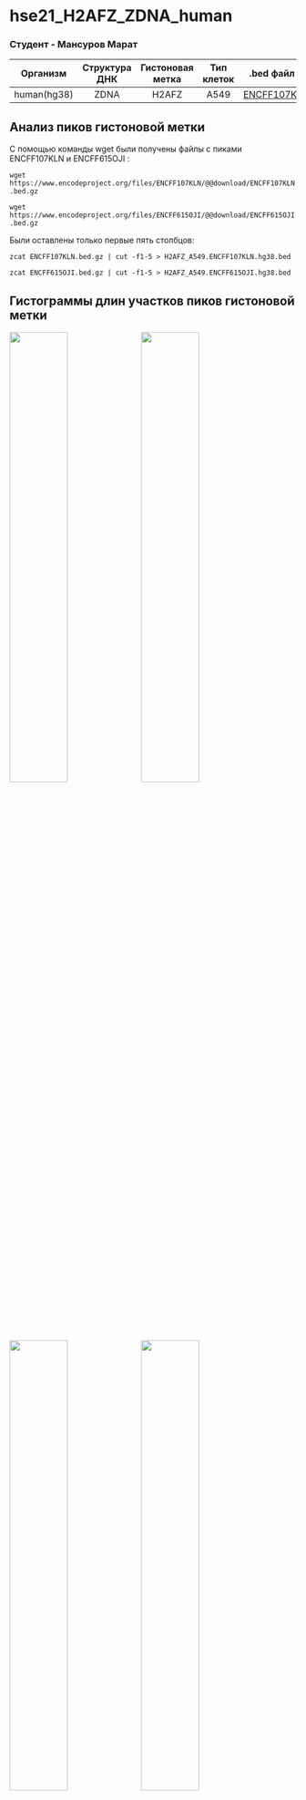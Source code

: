 # hse21_H2AFZ_ZDNA_human

### Cтудент - Мансуров Марат
| Организм      | Структура ДНК | Гистоновая метка | Тип клеток| .bed файл 1| .bed файл 2  |
| ------------- |:-------------:|:----------------:|:---------:|:----------:|:------------:|
| human(hg38)   | ZDNA          | H2AFZ           | A549      | [ENCFF107KLN](https://www.encodeproject.org/experiments/ENCSR000AUG/)| [ENCFF615OJI](https://www.encodeproject.org/experiments/ENCSR000AUH/#browser) |

## Анализ пиков гистоновой метки

С помощью команды wget были получены файлы с пиками ENCFF107KLN и ENCFF615OJI :

`wget https://www.encodeproject.org/files/ENCFF107KLN/@@download/ENCFF107KLN.bed.gz` 

`wget https://www.encodeproject.org/files/ENCFF615OJI/@@download/ENCFF615OJI.bed.gz`

Были оставлены только первые пять столбцов:

`zcat ENCFF107KLN.bed.gz | cut -f1-5 > H2AFZ_A549.ENCFF107KLN.hg38.bed` 

`zcat ENCFF615OJI.bed.gz | cut -f1-5 > H2AFZ_A549.ENCFF615OJI.hg38.bed`

## Гистограммы длин участков пиков гистоновой метки

<p float="left">
  <img width="45%" src="https://github.com/Mrrrat/hse21_H2AFZ_ZDNA_human/blob/main/images/len_hist.H2AFZ_A549.ENCFF107KLN.hg38.png" />
  <img width="45%" src="https://github.com/Mrrrat/hse21_H2AFZ_ZDNA_human/blob/main/images/len_hist.H2AFZ_A549.ENCFF107KLN.hg19.png" />
</p>

<p float="left">
  <img width="45%" src="https://github.com/Mrrrat/hse21_H2AFZ_ZDNA_human/blob/main/images/len_hist.H2AFZ_A549.ENCFF615OJI.hg38.png" />
  <img width="45%" src="https://github.com/Mrrrat/hse21_H2AFZ_ZDNA_human/blob/main/images/len_hist.H2AFZ_A549.ENCFF615OJI.hg19.png" />
</p>

## Распредление длин пиков после фильтраци ( < 5000)

<p float="left">
  <img width="45%" src="https://github.com/Mrrrat/hse21_H2AFZ_ZDNA_human/blob/main/images/len_hist.H2AFZ_A549.ENCFF107KLN.hg19.png" />
  <img width="45%" src="https://github.com/Mrrrat/hse21_H2AFZ_ZDNA_human/blob/main/images/filter_peaks.H2AFZ_A549.ENCFF107KLN.hg19.filtered.hist.png" />
</p>

<p float="left">
  <img width="45%" src="https://github.com/Mrrrat/hse21_H2AFZ_ZDNA_human/blob/main/images/len_hist.H2AFZ_A549.ENCFF615OJI.hg19.png" />
  <img width="45%" src="https://github.com/Mrrrat/hse21_H2AFZ_ZDNA_human/blob/main/images/filter_peaks.H2AFZ_A549.ENCFF615OJI.hg19.filtered.hist.png" />
</p>

## Расположение пиков гистоновой метки H2AFZ относительно аннотироанных генов

<p float="left">
  <img width="45%" src="https://github.com/Mrrrat/hse21_H2AFZ_ZDNA_human/blob/main/images/chip_seeker.H2AFZ_A549.ENCFF107KLN.hg19.filtered.plotAnnoPie.png" />
  <img width="45%" src="https://github.com/Mrrrat/hse21_H2AFZ_ZDNA_human/blob/main/images/chip_seeker.H2AFZ_A549.ENCFF615OJI.hg19.filtered.plotAnnoPie.png" />
</p>

Объединяем файлы с пиками с помощью bedtools

`cat  *.filtered.bed  |   sort -k1,1 -k2,2n   |   bedtools merge   >  H2AFZ_A549.merge.hg19.bed`

Визуализируем в геномном браузере файлы с пиками и файл с объединенными пиками: 

`track visibility=dense name="ENCFF107KLN" description="H2AFZ_A549.ENCFF107KLN.hg19.filtered.bed"
https://raw.githubusercontent.com/Mrrrat/hse21_H2AFZ_ZDNA_human/main/data/H2AFZ_A549.ENCFF107KLN.hg19.filtered.bed`

`track visibility=dense name="ENCFF615OJI" description="H2AFZ_A549.ENCFF615OJI.hg19.filtered.bed"
https://raw.githubusercontent.com/Mrrrat/hse21_H2AFZ_ZDNA_human/main/data/H2AFZ_A549.ENCFF615OJI.hg19.filtered.bed`

`track visibility=dense name="ChIP_merge" color=50,50,200 description="H2AFZ_A549.merge.hg19.bed"
https://raw.githubusercontent.com/Mrrrat/hse21_H2AFZ_ZDNA_human/main/data/H2AFZ_A549.merge.hg19.bed`


Убеждаемся в корректности работы bedtools:

<img alt="ex0" src="https://github.com/Mrrrat/hse21_H2AFZ_ZDNA_human/blob/main/images/intersection.png">



## Анализ участков вторичной структуры ДНК
### Распределение длин участков вторичной структуры ДНК 

<img width="60%" src="https://github.com/Mrrrat/hse21_H2AFZ_ZDNA_human/blob/main/images/len_hist.DeepZ.png" />

### Расположение участков вторичной структуры относительно аннотированных генов

<img width="60%" src="https://github.com/Mrrrat/hse21_H2AFZ_ZDNA_human/blob/main/images/chip_seeker.DeepZ.plotAnnoPie.png" />

## Анализ пересечений гистоновой метки и структуры ДНК

Находим пересечения между гистоновой меткой и ZDNA

`bedtools intersect -a DeepZ.bed -b H2AFZ_A549.merge.hg19.bed > H2AFZ_A549.intersect_with_DeepZ.hg19.bed`

### Визуализация в геномном браузере исходных участков структуры ДНК, а также их пересечения с гистоновой меткой

`track visibility=dense name="DeepZ" color=0,200,0 description="DeepZ"
https://raw.githubusercontent.com/Mrrrat/hse21_H2AFZ_ZDNA_human/main/data/DeepZ.bed`

`track visibility=dense name="intersect_with_DeepZ" color=200,0,0 description="H2AFZ_A549.intersect_with_DeepZ.bed"
https://raw.githubusercontent.com/Mrrrat/hse21_H2AFZ_ZDNA_human/main/data/H2AFZ_A549.intersect_with_DeepZ.bed`

Координаты: chr1:17,231,470-17,231,761 

<img alt="ex1" src="https://github.com/Mrrrat/hse21_H2AFZ_ZDNA_human/blob/main/images/intersection.png">

[Ссылка](http://genome.ucsc.edu/s/Mansurov%20Marat/hse21_H2AFZ_ZDNA_human) на сохраненную сессию

### Ассоциируем полученные пересечения с ближайшими генами

<img width="45%" src="https://github.com/Mrrrat/hse21_H2AFZ_ZDNA_human/blob/main/images/chip_seeker.H2AFZ_A549.intersect_with_DeepZ.plotAnnoPie.png" />


## GO-анализ

Был проведен GO-анализ для уникальных генов с использованием сайта http://pantherdb.org/ 

Общая информация 

<img width="948" alt="е" src="https://github.com/Mrrrat/hse21_H2AFZ_ZDNA_human/blob/main/images/pantherdb1.png">

Наиболее значимые категории

<img width="946" alt="go_analysis" src="https://github.com/Mrrrat/hse21_H2AFZ_ZDNA_human/blob/main/images/pantherdb2.png">

Полный список категорий приведен [здесь](https://github.com/Mrrrat/hse21_H2AFZ_ZDNA_human/blob/main/data/pantherdb_GO_analysis.txt)
